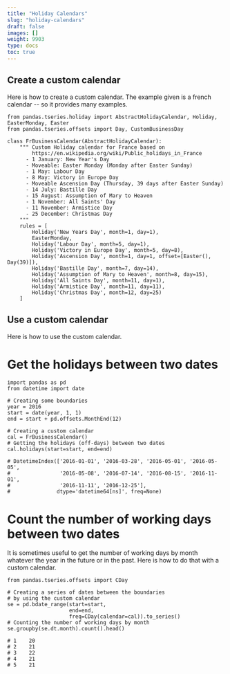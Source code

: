 ```yaml
---
title: "Holiday Calendars"
slug: "holiday-calendars"
draft: false
images: []
weight: 9903
type: docs
toc: true
---
```


## Create a custom calendar
Here is how to create a custom calendar. The example given is a french calendar -- so it provides many examples.

    from pandas.tseries.holiday import AbstractHolidayCalendar, Holiday, EasterMonday, Easter
    from pandas.tseries.offsets import Day, CustomBusinessDay

    class FrBusinessCalendar(AbstractHolidayCalendar):
        """ Custom Holiday calendar for France based on
            https://en.wikipedia.org/wiki/Public_holidays_in_France
          - 1 January: New Year's Day
          - Moveable: Easter Monday (Monday after Easter Sunday)
          - 1 May: Labour Day
          - 8 May: Victory in Europe Day
          - Moveable Ascension Day (Thursday, 39 days after Easter Sunday)
          - 14 July: Bastille Day
          - 15 August: Assumption of Mary to Heaven
          - 1 November: All Saints' Day
          - 11 November: Armistice Day
          - 25 December: Christmas Day
        """
        rules = [
            Holiday('New Years Day', month=1, day=1),
            EasterMonday,
            Holiday('Labour Day', month=5, day=1),
            Holiday('Victory in Europe Day', month=5, day=8),
            Holiday('Ascension Day', month=1, day=1, offset=[Easter(), Day(39)]),
            Holiday('Bastille Day', month=7, day=14),
            Holiday('Assumption of Mary to Heaven', month=8, day=15),
            Holiday('All Saints Day', month=11, day=1),
            Holiday('Armistice Day', month=11, day=11),
            Holiday('Christmas Day', month=12, day=25)
        ]


## Use a custom calendar
Here is how to use the custom calendar.

# Get the holidays between two dates

    import pandas as pd
    from datetime import date

    # Creating some boundaries
    year = 2016
    start = date(year, 1, 1)
    end = start + pd.offsets.MonthEnd(12)
    
    # Creating a custom calendar
    cal = FrBusinessCalendar()
    # Getting the holidays (off-days) between two dates
    cal.holidays(start=start, end=end)

    # DatetimeIndex(['2016-01-01', '2016-03-28', '2016-05-01', '2016-05-05',
    #                '2016-05-08', '2016-07-14', '2016-08-15', '2016-11-01',
    #                '2016-11-11', '2016-12-25'],
    #               dtype='datetime64[ns]', freq=None)

# Count the number of working days between two dates

It is sometimes useful to get the number of working days by month whatever the year in the future or in the past. Here is how to do that with a custom calendar.

    from pandas.tseries.offsets import CDay
 
    # Creating a series of dates between the boundaries 
    # by using the custom calendar
    se = pd.bdate_range(start=start, 
                        end=end,
                        freq=CDay(calendar=cal)).to_series()
    # Counting the number of working days by month
    se.groupby(se.dt.month).count().head()

    # 1    20
    # 2    21
    # 3    22
    # 4    21
    # 5    21

